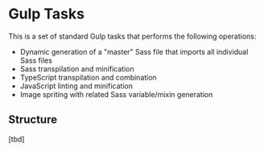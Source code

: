 # Gulp Tasks

This is a set of standard Gulp tasks that performs the following operations:

* Dynamic generation of a "master" Sass file that imports all individual Sass files
* Sass transpilation and minification
* TypeScript transpilation and combination
* JavaScript linting and minification
* Image spriting with related Sass variable/mixin generation

## Structure

[tbd] 